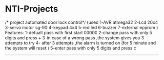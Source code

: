# NTI-Projects
/* project automated door lock control*/
(used 1-AVR atmega32 2-Lcd 20x4 3-servo motor sg-90 4-keypad 4x4 5-red led 6-buzzer 7-external epprom )
Features:
1-defualt pass with first start 00000
2-change  pass with only 5 digits and press +
3-in case of a wrong pass ,the system gives you 3 attempts to try 
4- after 3 attempts ,the alarm is turned on 
(for 5 minute and the system will reset )
5-enter pass with only 5 digits and press c
***********************************************************************************************************

